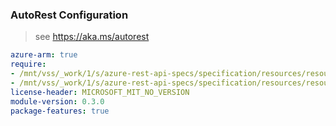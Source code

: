 ### AutoRest Configuration

> see https://aka.ms/autorest

``` yaml
azure-arm: true
require:
- /mnt/vss/_work/1/s/azure-rest-api-specs/specification/resources/resource-manager/readme.md
- /mnt/vss/_work/1/s/azure-rest-api-specs/specification/resources/resource-manager/readme.go.md
license-header: MICROSOFT_MIT_NO_VERSION
module-version: 0.3.0
package-features: true
```